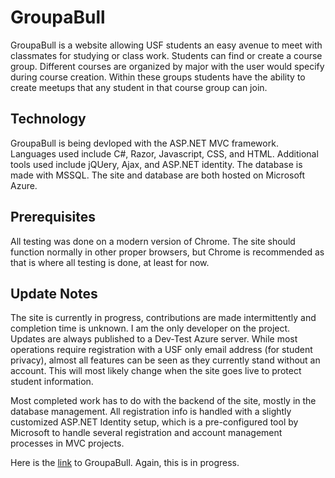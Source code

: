 # GroupaBull

GroupaBull is a website allowing USF students an easy avenue to meet with classmates for studying or class work. Students can find or create a course group. Different courses are organized by major with the user would specify during course creation. Within these groups students have the ability to create meetups that any student in that course group can join. 

## Technology

GroupaBull is being devloped with the ASP.NET MVC framework. Languages used include C#, Razor, Javascript, CSS, and HTML. Additional tools used include jQUery, Ajax, and ASP.NET identity. The database is made with MSSQL. The site and database are both hosted on Microsoft Azure.

## Prerequisites

All testing was done on a modern version of Chrome. The site should function normally in other proper browsers, but Chrome is recommended as that is where all testing is done, at least for now.

## Update Notes

The site is currently in progress, contributions are made intermittently and completion time is unknown. I am the only developer on the project. Updates are always published to a Dev-Test Azure server. While most operations require registration with a USF only email address (for student privacy), almost all features can be seen as they currently stand without an account. This will most likely change when the site goes live to protect student information. 

Most completed work has to do with the backend of the site, mostly in the database management. All registration info is handled with a slightly customized ASP.NET Identity setup, which is a pre-configured tool by Microsoft to handle several registration and account management processes in MVC projects. 

Here is the [link](http://groupabull.azurewebsites.net/) to GroupaBull. Again, this is in progress.

